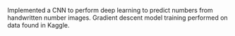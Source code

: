 Implemented a CNN to perform deep learning to predict numbers from handwritten number images. Gradient descent model training performed on data found in Kaggle.
